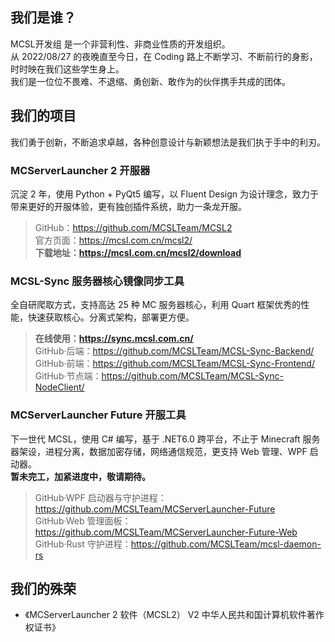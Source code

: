 ## 我们是谁？
MCSL开发组 是一个非营利性、非商业性质的开发组织。  
从 2022/08/27 的夜晚直至今日，在 Coding 路上不断学习、不断前行的身影，时时映在我们这些学生身上。  
我们是一位位不畏难、不退缩、勇创新、敢作为的伙伴携手共成的团体。  

## 我们的项目
我们勇于创新，不断追求卓越，各种创意设计与新颖想法是我们执于手中的利刃。  

### MCServerLauncher 2 开服器  
沉淀 2 年，使用 Python + PyQt5 编写，以 Fluent Design 为设计理念，致力于带来更好的开服体验，更有独创插件系统，助力一条龙开服。  
> GitHub：<https://github.com/MCSLTeam/MCSL2>  
> 官方页面：<https://mcsl.com.cn/mcsl2/>  
> __下载地址：<https://mcsl.com.cn/mcsl2/download>__  

### MCSL-Sync 服务器核心镜像同步工具
全自研爬取方式，支持高达 25 种 MC 服务器核心，利用 Quart 框架优秀的性能，快速获取核心。分离式架构，部署更方便。  
> __在线使用：<https://sync.mcsl.com.cn/>__  
> GitHub·后端：<https://github.com/MCSLTeam/MCSL-Sync-Backend/>  
> GitHub·前端：<https://github.com/MCSLTeam/MCSL-Sync-Frontend/>  
> GitHub·节点端：<https://github.com/MCSLTeam/MCSL-Sync-NodeClient/>  

### MCServerLauncher Future 开服工具  
下一世代 MCSL，使用 C# 编写，基于 .NET6.0 跨平台，不止于 Minecraft 服务器架设，进程分离，数据加密存储，网络通信规范，更支持 Web 管理、WPF 启动器。  
__暂未完工，加紧进度中，敬请期待。__  
> GitHub·WPF 启动器与守护进程：<https://github.com/MCSLTeam/MCServerLauncher-Future>  
> GitHub·Web 管理面板：<https://github.com/MCSLTeam/MCServerLauncher-Future-Web>  
> GitHub·Rust 守护进程：<https://github.com/MCSLTeam/mcsl-daemon-rs>  

## 我们的殊荣  
- 《MCServerLauncher 2 软件（MCSL2） V2 中华人民共和国计算机软件著作权证书》
